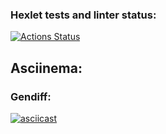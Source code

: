 ### Hexlet tests and linter status:
[![Actions Status](https://github.com/mendax1337/php-project-48/actions/workflows/hexlet-check.yml/badge.svg)](https://github.com/mendax1337/php-project-48/actions)
## Asciinema:
### Gendiff:
[![asciicast](https://asciinema.org/a/728543.svg)](https://asciinema.org/a/728543)